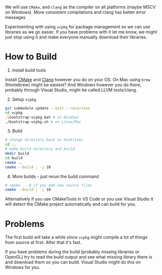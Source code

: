 We will use `CMake`, and `clang` as the compiler on all platforms (maybe MSCV on Windows). More consistent
compilations and clang has better error messages

Experimenting with using `vcpkg` for package management so we can use libraries as we
go easier. If you have problems with it let me know, we might just stop using it
and make everyone manually download their libraries.

# How to Build
1. Install build tools

Install [CMake](https://cmake.org/download/) and
[Clang](https://releases.llvm.org/download.html) however you do on your OS. On
Mac using `brew` (Homebrew) might be easiest? And Windows however you do there,
probably through Visual Studio, might be called LLVM tools/clang.

2. Setup `vcpkg`
```bash
git submodule update --init --recursive
cd vcpkg
.\bootstrap-vcpkg.bat # on Windows
./bootstrap-vcpkg.sh # on Linux/Mac
```

3. Build
```bash
# change directory back to hookline/
cd ..
# make build directory and build
mkdir build
cd build
cmake ..
cmake --build . -j 10
```

4. More builds - just rerun the build command
```bash
# cmake .. # if you add new source files
cmake --build . -j 10
```

Alternatively if you use CMakeTools in VS Code or you use Visual Studio it will
detect the CMake project automatically and can build for you.

# Problems

The first build will take a while since `vcpkg` might compile a lot of things
from source at first. After that it's fast.

If you have problems during the build (probably missing libraries or OpenGL)
try to read the build output and see what missing library there is and download
them so you can build. Visual Studio might do this on Windows for you.
